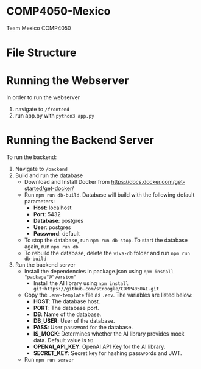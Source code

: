 # COMP4050-Mexico
Team Mexico COMP4050

# File Structure


# Running the Webserver
In order to run the webserver
1. navigate to `/frontend`
2. run app.py with `python3 app.py`

# Running the Backend Server
To run the backend:
1. Navigate to `/backend`
2. Build and run the database
    - Download and Install Docker from https://docs.docker.com/get-started/get-docker/
    - Run `npm run db-build`. Database will build with the following default parameters:
        - **Host**: localhost
        - **Port**: 5432
        - **Database**: postgres
        - **User**: postgres
        - **Password**: default
    - To stop the database, run `npm run db-stop`. To start the database again, run `npm run db`
    - To rebuild the database, delete the `viva-db` folder and run `npm run db-build`
3. Run the backend server
    - Install the dependencies in package.json using `npm install "package"@"version"`
        - Install the AI library using `npm install git+https://github.com/stroogle/COMP4050AI.git`
    - Copy the `.env-template` file as `.env`. The variables are listed below:
        - **HOST**: The database host.
        - **PORT**: The database port.
        - **DB**: Name of the database.
        - **DB_USER**: User of the database.
        - **PASS**: User password for the database.
        - **IS_MOCK**: Determines whether the AI library provides mock data. Default value is `NO`
        - **OPENAI_API_KEY**: OpenAI API Key for the AI library.
        - **SECRET_KEY**: Secret key for hashing passwords and JWT.
    - Run `npm run server`